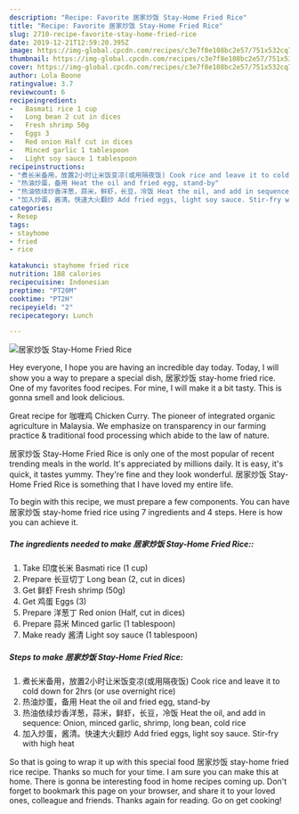 ```yaml
---
description: "Recipe: Favorite 居家炒饭 Stay-Home Fried Rice"
title: "Recipe: Favorite 居家炒饭 Stay-Home Fried Rice"
slug: 2710-recipe-favorite-stay-home-fried-rice
date: 2019-12-21T12:59:20.395Z
image: https://img-global.cpcdn.com/recipes/c3e7f8e108bc2e57/751x532cq70/居家炒饭-stay-home-fried-rice-recipe-main-photo.jpg
thumbnail: https://img-global.cpcdn.com/recipes/c3e7f8e108bc2e57/751x532cq70/居家炒饭-stay-home-fried-rice-recipe-main-photo.jpg
cover: https://img-global.cpcdn.com/recipes/c3e7f8e108bc2e57/751x532cq70/居家炒饭-stay-home-fried-rice-recipe-main-photo.jpg
author: Lola Boone
ratingvalue: 3.7
reviewcount: 6
recipeingredient:
-   Basmati rice 1 cup
-   Long bean 2 cut in dices
-   Fresh shrimp 50g
-   Eggs 3
-   Red onion Half cut in dices
-   Minced garlic 1 tablespoon
-   Light soy sauce 1 tablespoon
recipeinstructions:
- "煮长米备用，放置2小时让米饭变凉(或用隔夜饭) Cook rice and leave it to cold down for 2hrs (or use overnight rice)"
- "热油炒蛋，备用 Heat the oil and fried egg, stand-by"
- "热油依续炒香洋葱，蒜米，鲜虾，长豆，冷饭 Heat the oil, and add in sequence: Onion, minced garlic, shrimp, long bean, cold rice"
- "加入炒蛋，酱清。快速大火翻炒 Add fried eggs, light soy sauce. Stir-fry with high heat"
categories:
- Resep
tags:
- stayhome
- fried
- rice

katakunci: stayhome fried rice
nutrition: 188 calories
recipecuisine: Indonesian
preptime: "PT20M"
cooktime: "PT2H"
recipeyield: "2"
recipecategory: Lunch

---
```



![居家炒饭 Stay-Home Fried Rice](https://img-global.cpcdn.com/recipes/c3e7f8e108bc2e57/751x532cq70/居家炒饭-stay-home-fried-rice-recipe-main-photo.jpg)

Hey everyone, I hope you are having an incredible day today. Today, I will show you a way to prepare a special dish, 居家炒饭 stay-home fried rice. One of my favorites food recipes. For mine, I will make it a bit tasty. This is gonna smell and look delicious.

Great recipe for 咖喱鸡 Chicken Curry. The pioneer of integrated organic agriculture in Malaysia. We emphasize on transparency in our farming practice &amp; traditional food processing which abide to the law of nature.

居家炒饭 Stay-Home Fried Rice is only one of the most popular of recent trending meals in the world. It's appreciated by millions daily. It is easy, it's quick, it tastes yummy. They're fine and they look wonderful. 居家炒饭 Stay-Home Fried Rice is something that I have loved my entire life.


To begin with this recipe, we must prepare a few components. You can have 居家炒饭 stay-home fried rice using 7 ingredients and 4 steps. Here is how you can achieve it.

##### The ingredients needed to make 居家炒饭 Stay-Home Fried Rice::

1. Take  印度长米 Basmati rice (1 cup)
1. Prepare  长豆切丁 Long bean (2, cut in dices)
1. Get  鲜虾 Fresh shrimp (50g)
1. Get  鸡蛋 Eggs (3)
1. Prepare  洋葱丁 Red onion (Half, cut in dices)
1. Prepare  蒜米 Minced garlic (1 tablespoon)
1. Make ready  酱清 Light soy sauce (1 tablespoon)




##### Steps to make 居家炒饭 Stay-Home Fried Rice:

1. 煮长米备用，放置2小时让米饭变凉(或用隔夜饭) Cook rice and leave it to cold down for 2hrs (or use overnight rice)
1. 热油炒蛋，备用 Heat the oil and fried egg, stand-by
1. 热油依续炒香洋葱，蒜米，鲜虾，长豆，冷饭 Heat the oil, and add in sequence: Onion, minced garlic, shrimp, long bean, cold rice
1. 加入炒蛋，酱清。快速大火翻炒 Add fried eggs, light soy sauce. Stir-fry with high heat




So that is going to wrap it up with this special food 居家炒饭 stay-home fried rice recipe. Thanks so much for your time. I am sure you can make this at home. There is gonna be interesting food in home recipes coming up. Don't forget to bookmark this page on your browser, and share it to your loved ones, colleague and friends. Thanks again for reading. Go on get cooking!
